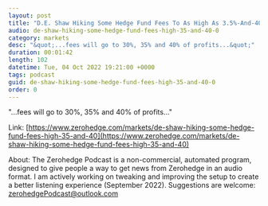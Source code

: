 ```yaml
---
layout: post
title: "D.E. Shaw Hiking Some Hedge Fund Fees To As High As 3.5%-And-40%"
audio: de-shaw-hiking-some-hedge-fund-fees-high-35-and-40-0
category: markets
desc: "&quot;...fees will go to 30%, 35% and 40% of profits...&quot;"
duration: 00:01:42
length: 102
datetime: Tue, 04 Oct 2022 19:21:00 +0000
tags: podcast
guid: de-shaw-hiking-some-hedge-fund-fees-high-35-and-40-0
order: 0
---
```

&quot;...fees will go to 30%, 35% and 40% of profits...&quot;

Link: [https://www.zerohedge.com/markets/de-shaw-hiking-some-hedge-fund-fees-high-35-and-40](https://www.zerohedge.com/markets/de-shaw-hiking-some-hedge-fund-fees-high-35-and-40)

About: The Zerohedge Podcast is a non-commercial, automated program, designed to give people a way to get news from Zerohedge in an audio format.  I am actively working on tweaking and improving the setup to create a better listening experience (September 2022).  Suggestions are welcome: [zerohedgePodcast@outlook.com](mailto:zerohedgePodcast@outlook.com)